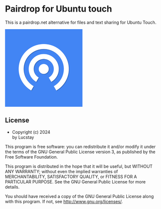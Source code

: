 # Pairdrop for Ubuntu touch

This is a pairdrop.net alternative for files and text sharing for Ubuntu Touch.

[![Logviewer](assets/icon.png)](https://open-store.io/app/pairdrop.lucstay11)

## License

 - Copyright (c) 2024 <br> by Lucstay

This program is free software: you can redistribute it and/or modify it under the terms of the GNU General Public License version 3, as published
by the Free Software Foundation.

This program is distributed in the hope that it will be useful, but WITHOUT ANY WARRANTY; without even the implied warranties of MERCHANTABILITY, SATISFACTORY QUALITY, or FITNESS FOR A PARTICULAR PURPOSE.  See the GNU General Public License for more details.

You should have received a copy of the GNU General Public License along with this program.  If not, see <http://www.gnu.org/licenses/>.
